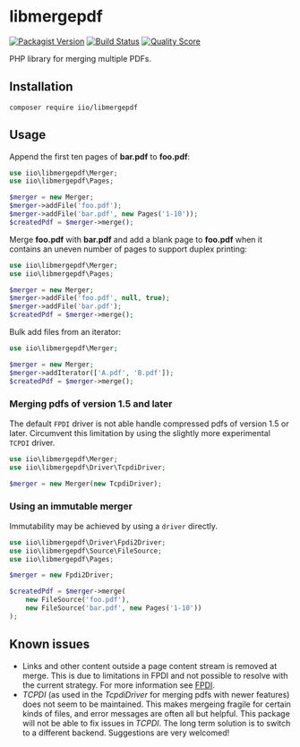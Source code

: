 # libmergepdf

[![Packagist Version](https://img.shields.io/packagist/v/iio/libmergepdf.svg?style=flat-square)](https://packagist.org/packages/iio/libmergepdf)
[![Build Status](https://img.shields.io/travis/hanneskod/libmergepdf/master.svg?style=flat-square)](https://travis-ci.com/github/hanneskod/libmergepdf)
[![Quality Score](https://img.shields.io/scrutinizer/g/hanneskod/libmergepdf.svg?style=flat-square)](https://scrutinizer-ci.com/g/hanneskod/libmergepdf)

PHP library for merging multiple PDFs.

## Installation

```shell
composer require iio/libmergepdf
```

## Usage

Append the first ten pages of **bar.pdf** to **foo.pdf**:

```php
use iio\libmergepdf\Merger;
use iio\libmergepdf\Pages;

$merger = new Merger;
$merger->addFile('foo.pdf');
$merger->addFile('bar.pdf', new Pages('1-10'));
$createdPdf = $merger->merge();
```

Merge **foo.pdf** with **bar.pdf** and add a blank page to **foo.pdf** when it contains an uneven number of pages to support duplex printing:

```php
use iio\libmergepdf\Merger;
use iio\libmergepdf\Pages;

$merger = new Merger;
$merger->addFile('foo.pdf', null, true);
$merger->addFile('bar.pdf');
$createdPdf = $merger->merge();
```

Bulk add files from an iterator:

```php
use iio\libmergepdf\Merger;

$merger = new Merger;
$merger->addIterator(['A.pdf', 'B.pdf']);
$createdPdf = $merger->merge();
```

### Merging pdfs of version 1.5 and later

The default `FPDI` driver is not able handle compressed pdfs of version 1.5 or later.
Circumvent this limitation by using the slightly more experimental `TCPDI` driver.

```php
use iio\libmergepdf\Merger;
use iio\libmergepdf\Driver\TcpdiDriver;

$merger = new Merger(new TcpdiDriver);
```

### Using an immutable merger

Immutability may be achieved by using a `driver` directly.

```php
use iio\libmergepdf\Driver\Fpdi2Driver;
use iio\libmergepdf\Source\FileSource;
use iio\libmergepdf\Pages;

$merger = new Fpdi2Driver;

$createdPdf = $merger->merge(
    new FileSource('foo.pdf'),
    new FileSource('bar.pdf', new Pages('1-10'))
);
```

## Known issues

* Links and other content outside a page content stream is removed at merge.
  This is due to limitations in FPDI and not possible to resolve with the
  current strategy. For more information see [FPDI](https://www.setasign.com/support/faq/fpdi/after-importing-a-page-all-links-are-gone/#question-84).
* _TCPDI_ (as used in the _TcpdiDriver_ for merging pdfs with newer features)
  does not seem to be maintained. This makes mergeing fragile for certain kinds
  of files, and error messages are often all but helpful. This package will not
  be able to fix issues in _TCPDI_. The long term solution is to switch
  to a different backend. Suggestions are very welcomed!
